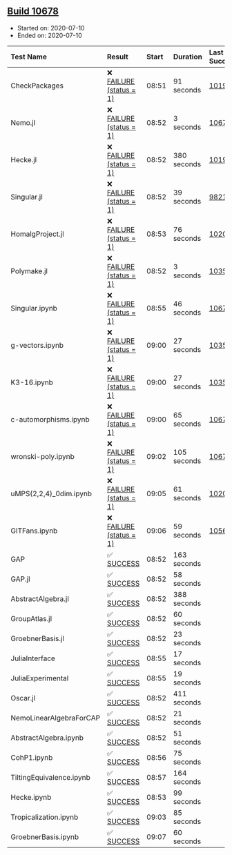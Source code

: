 ## [Build 10678](https://oscarci.mathematik.uni-kl.de/job/oscar/10678/)

* Started on: 2020-07-10
* Ended on: 2020-07-10

| Test Name    | Result | Start | Duration | Last Success | First Failure |
|:-------------|:-------|:------|:---------|:-------------|:--------------|
| CheckPackages | ❌ [FAILURE (status = 1)](https://oscarci.mathematik.uni-kl.de/job/oscar/10678/artifact/logs/build-10678/CheckPackages.log) | 08:51 | 91 seconds | [10197](https://oscarci.mathematik.uni-kl.de/job/oscar/10197/) | [10198](https://oscarci.mathematik.uni-kl.de/job/oscar/10198/) |
| Nemo.jl | ❌ [FAILURE (status = 1)](https://oscarci.mathematik.uni-kl.de/job/oscar/10678/artifact/logs/build-10678/Nemo.jl.log) | 08:52 | 3 seconds | [10671](https://oscarci.mathematik.uni-kl.de/job/oscar/10671/) | [10672](https://oscarci.mathematik.uni-kl.de/job/oscar/10672/) |
| Hecke.jl | ❌ [FAILURE (status = 1)](https://oscarci.mathematik.uni-kl.de/job/oscar/10678/artifact/logs/build-10678/Hecke.jl.log) | 08:52 | 380 seconds | [10197](https://oscarci.mathematik.uni-kl.de/job/oscar/10197/) | [10198](https://oscarci.mathematik.uni-kl.de/job/oscar/10198/) |
| Singular.jl | ❌ [FAILURE (status = 1)](https://oscarci.mathematik.uni-kl.de/job/oscar/10678/artifact/logs/build-10678/Singular.jl.log) | 08:52 | 39 seconds | [9821](https://oscarci.mathematik.uni-kl.de/job/oscar/9821/) | [9822](https://oscarci.mathematik.uni-kl.de/job/oscar/9822/) |
| HomalgProject.jl | ❌ [FAILURE (status = 1)](https://oscarci.mathematik.uni-kl.de/job/oscar/10678/artifact/logs/build-10678/HomalgProject.jl.log) | 08:53 | 76 seconds | [10209](https://oscarci.mathematik.uni-kl.de/job/oscar/10209/) | [10210](https://oscarci.mathematik.uni-kl.de/job/oscar/10210/) |
| Polymake.jl | ❌ [FAILURE (status = 1)](https://oscarci.mathematik.uni-kl.de/job/oscar/10678/artifact/logs/build-10678/Polymake.jl.log) | 08:52 | 3 seconds | [10356](https://oscarci.mathematik.uni-kl.de/job/oscar/10356/) | [10357](https://oscarci.mathematik.uni-kl.de/job/oscar/10357/) |
| Singular.ipynb | ❌ [FAILURE (status = 1)](https://oscarci.mathematik.uni-kl.de/job/oscar/10678/artifact/logs/build-10678/Singular.ipynb.log) | 08:55 | 46 seconds | [10671](https://oscarci.mathematik.uni-kl.de/job/oscar/10671/) | [10672](https://oscarci.mathematik.uni-kl.de/job/oscar/10672/) |
| g-vectors.ipynb | ❌ [FAILURE (status = 1)](https://oscarci.mathematik.uni-kl.de/job/oscar/10678/artifact/logs/build-10678/g-vectors.ipynb.log) | 09:00 | 27 seconds | [10356](https://oscarci.mathematik.uni-kl.de/job/oscar/10356/) | [10357](https://oscarci.mathematik.uni-kl.de/job/oscar/10357/) |
| K3-16.ipynb | ❌ [FAILURE (status = 1)](https://oscarci.mathematik.uni-kl.de/job/oscar/10678/artifact/logs/build-10678/K3-16.ipynb.log) | 09:00 | 27 seconds | [10356](https://oscarci.mathematik.uni-kl.de/job/oscar/10356/) | [10357](https://oscarci.mathematik.uni-kl.de/job/oscar/10357/) |
| c-automorphisms.ipynb | ❌ [FAILURE (status = 1)](https://oscarci.mathematik.uni-kl.de/job/oscar/10678/artifact/logs/build-10678/c-automorphisms.ipynb.log) | 09:00 | 65 seconds | [10677](https://oscarci.mathematik.uni-kl.de/job/oscar/10677/) | [10678](https://oscarci.mathematik.uni-kl.de/job/oscar/10678/) |
| wronski-poly.ipynb | ❌ [FAILURE (status = 1)](https://oscarci.mathematik.uni-kl.de/job/oscar/10678/artifact/logs/build-10678/wronski-poly.ipynb.log) | 09:02 | 105 seconds | [10672](https://oscarci.mathematik.uni-kl.de/job/oscar/10672/) | [10673](https://oscarci.mathematik.uni-kl.de/job/oscar/10673/) |
| uMPS(2,2,4)_0dim.ipynb | ❌ [FAILURE (status = 1)](https://oscarci.mathematik.uni-kl.de/job/oscar/10678/artifact/logs/build-10678/uMPS-2-2-4-_0dim.ipynb.log) | 09:05 | 61 seconds | [10209](https://oscarci.mathematik.uni-kl.de/job/oscar/10209/) | [10210](https://oscarci.mathematik.uni-kl.de/job/oscar/10210/) |
| GITFans.ipynb | ❌ [FAILURE (status = 1)](https://oscarci.mathematik.uni-kl.de/job/oscar/10678/artifact/logs/build-10678/GITFans.ipynb.log) | 09:06 | 59 seconds | [10566](https://oscarci.mathematik.uni-kl.de/job/oscar/10566/) | [10567](https://oscarci.mathematik.uni-kl.de/job/oscar/10567/) |
| GAP | ✅ [SUCCESS](https://oscarci.mathematik.uni-kl.de/job/oscar/10678/artifact/logs/build-10678/GAP.log) | 08:52 | 163 seconds |  |  |
| GAP.jl | ✅ [SUCCESS](https://oscarci.mathematik.uni-kl.de/job/oscar/10678/artifact/logs/build-10678/GAP.jl.log) | 08:52 | 58 seconds |  |  |
| AbstractAlgebra.jl | ✅ [SUCCESS](https://oscarci.mathematik.uni-kl.de/job/oscar/10678/artifact/logs/build-10678/AbstractAlgebra.jl.log) | 08:52 | 388 seconds |  |  |
| GroupAtlas.jl | ✅ [SUCCESS](https://oscarci.mathematik.uni-kl.de/job/oscar/10678/artifact/logs/build-10678/GroupAtlas.jl.log) | 08:52 | 60 seconds |  |  |
| GroebnerBasis.jl | ✅ [SUCCESS](https://oscarci.mathematik.uni-kl.de/job/oscar/10678/artifact/logs/build-10678/GroebnerBasis.jl.log) | 08:52 | 23 seconds |  |  |
| JuliaInterface | ✅ [SUCCESS](https://oscarci.mathematik.uni-kl.de/job/oscar/10678/artifact/logs/build-10678/JuliaInterface.log) | 08:55 | 17 seconds |  |  |
| JuliaExperimental | ✅ [SUCCESS](https://oscarci.mathematik.uni-kl.de/job/oscar/10678/artifact/logs/build-10678/JuliaExperimental.log) | 08:55 | 19 seconds |  |  |
| Oscar.jl | ✅ [SUCCESS](https://oscarci.mathematik.uni-kl.de/job/oscar/10678/artifact/logs/build-10678/Oscar.jl.log) | 08:52 | 411 seconds |  |  |
| NemoLinearAlgebraForCAP | ✅ [SUCCESS](https://oscarci.mathematik.uni-kl.de/job/oscar/10678/artifact/logs/build-10678/NemoLinearAlgebraForCAP.log) | 08:52 | 21 seconds |  |  |
| AbstractAlgebra.ipynb | ✅ [SUCCESS](https://oscarci.mathematik.uni-kl.de/job/oscar/10678/artifact/logs/build-10678/AbstractAlgebra.ipynb.log) | 08:52 | 51 seconds |  |  |
| CohP1.ipynb | ✅ [SUCCESS](https://oscarci.mathematik.uni-kl.de/job/oscar/10678/artifact/logs/build-10678/CohP1.ipynb.log) | 08:56 | 75 seconds |  |  |
| TiltingEquivalence.ipynb | ✅ [SUCCESS](https://oscarci.mathematik.uni-kl.de/job/oscar/10678/artifact/logs/build-10678/TiltingEquivalence.ipynb.log) | 08:57 | 164 seconds |  |  |
| Hecke.ipynb | ✅ [SUCCESS](https://oscarci.mathematik.uni-kl.de/job/oscar/10678/artifact/logs/build-10678/Hecke.ipynb.log) | 08:53 | 99 seconds |  |  |
| Tropicalization.ipynb | ✅ [SUCCESS](https://oscarci.mathematik.uni-kl.de/job/oscar/10678/artifact/logs/build-10678/Tropicalization.ipynb.log) | 09:03 | 85 seconds |  |  |
| GroebnerBasis.ipynb | ✅ [SUCCESS](https://oscarci.mathematik.uni-kl.de/job/oscar/10678/artifact/logs/build-10678/GroebnerBasis.ipynb.log) | 09:07 | 60 seconds |  |  |
